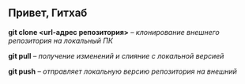 ## Привет, Гитхаб

**git clone <url-адрес репозитория>** – *клонирование внешнего репозитория на  локальный ПК*

**git pull** – *получение изменений и слияние с локальной версией*

**git push** – *отправляет локальную версию репозитория на внешний*
